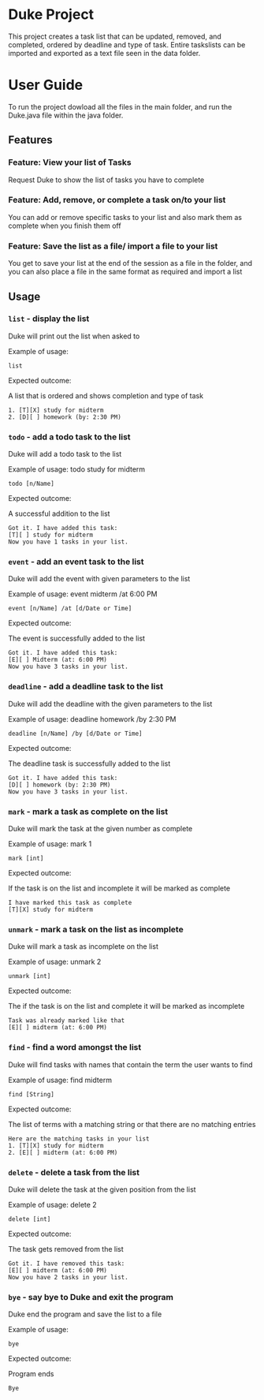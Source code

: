 # Duke Project

This project creates a task list that can be updated, removed, and completed, ordered by deadline and type of task. Entire taskslists can be imported and exported as a text file seen in the data folder.

# User Guide

To run the project dowload all the files in the main folder, and run the Duke.java file within the java folder.

## Features 

### Feature: View your list of Tasks

Request Duke to show the list of tasks you have to complete

### Feature: Add, remove, or complete a task on/to your list

You can add or remove specific tasks to your list and also mark them as complete when you finish them off

### Feature: Save the list as a file/ import a file to your list

You get to save your list at the end of the session as a file in the folder, and you can also place a file in the same format as required and import a list

## Usage

### `list` - display the list

Duke will print out the list when asked to

Example of usage: 

`list`

Expected outcome:

A list that is ordered and shows completion and type of task

```
1. [T][X] study for midterm
2. [D][ ] homework (by: 2:30 PM)
```

### `todo` - add a todo task to the list

Duke will add a todo task to the list

Example of usage: todo study for midterm

`todo [n/Name]`

Expected outcome:

A successful addition to the list

```
Got it. I have added this task:
[T][ ] study for midterm
Now you have 1 tasks in your list.
```

### `event` - add an event task to the list

Duke will add the event with given parameters to the list

Example of usage: event midterm /at 6:00 PM

`event [n/Name] /at [d/Date or Time]`

Expected outcome:

The event is successfully added to the list

```
Got it. I have added this task: 
[E][ ] Midterm (at: 6:00 PM)
Now you have 3 tasks in your list.
```

### `deadline` - add a deadline task to the list

Duke will add the deadline with the given parameters to the list

Example of usage: deadline homework /by 2:30 PM

`deadline [n/Name] /by [d/Date or Time]`

Expected outcome:

The deadline task is successfully added to the list

```
Got it. I have added this task: 
[D][ ] homework (by: 2:30 PM)
Now you have 3 tasks in your list.
```

### `mark` - mark a task as complete on the list

Duke will mark the task at the given number as complete

Example of usage: mark 1

`mark [int]`

Expected outcome:

If the task is on the list and incomplete it will be marked as complete

```
I have marked this task as complete
[T][X] study for midterm
```

### `unmark` - mark a task on the list as incomplete

Duke will mark a task as incomplete on the list

Example of usage: unmark 2

`unmark [int]`

Expected outcome:

The if the task is on the list and complete it will be marked as incomplete

```
Task was already marked like that
[E][ ] midterm (at: 6:00 PM)
```

### `find` - find a word amongst the list

Duke will find tasks with names that contain the term the user wants to find

Example of usage: find midterm

`find [String]`

Expected outcome:

The list of terms with a matching string or that there are no matching entries

```
Here are the matching tasks in your list
1. [T][X] study for midterm
2. [E][ ] midterm (at: 6:00 PM)
```

### `delete` - delete a task from the list

Duke will delete the task at the given position from the list

Example of usage: delete 2

`delete [int]`

Expected outcome:

The task gets removed from the list

```
Got it. I have removed this task: 
[E][ ] midterm (at: 6:00 PM)
Now you have 2 tasks in your list.
```

### `bye` - say bye to Duke and exit the program

Duke end the program and save the list to a file

Example of usage: 

`bye`

Expected outcome:

Program ends

```
Bye
```
